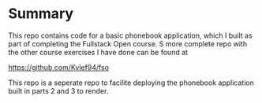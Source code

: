 # Summary

This repo contains code for a basic phonebook application, which I built as part of completing the Fullstack Open course. S more complete repo with the other course exercises I have done can be found at 

https://github.com/Kylef94/fso

This repo is a seperate repo to facilite deploying the phonebook application built in parts 2 and 3 to render.